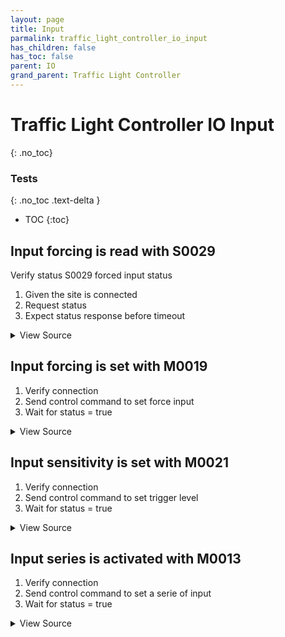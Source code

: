 ```yaml
---
layout: page
title: Input
parmalink: traffic_light_controller_io_input
has_children: false
has_toc: false
parent: IO
grand_parent: Traffic Light Controller
---
```


# Traffic Light Controller IO Input
{: .no_toc}



### Tests
{: .no_toc .text-delta }

- TOC
{:toc}

## Input forcing is read with S0029

Verify status S0029 forced input status

1. Given the site is connected
2. Request status
3. Expect status response before timeout

<details markdown="block">
  <summary>
     View Source
  </summary>
```ruby
request_status_and_confirm "forced input status",
{ S0029: [:status] }
```
</details>




## Input forcing is set with M0019

1. Verify connection
2. Send control command to set force input
3. Wait for status = true

<details markdown="block">
  <summary>
     View Source
  </summary>
```ruby
Validator::Site.connected do |task,supervisor,site|
  prepare task, site
  input = Validator.config['items']['force_input']
  # force input to false
  status = 'True'  # forced
  inputValue = 'False'
  force_input status, input, inputValue
  
  # verify forced = 1
  wait_for_status(@task,
    "input #{input} is forced",
    [{'sCI'=>'S0029','n'=>'status','s'=>/^.{#{input - 1}}1/}]
  )
  # verify inputstatus = 0
  wait_for_status(@task,
    "input #{input} is set to #{inputValue}",
    [{'sCI'=>'S0003','n'=>'inputstatus','s'=>/^.{#{input - 1}}0/}]
  )
  
  # force input to true
  status = 'True'  # forced
  inputValue = 'True'
  force_input status, input, inputValue
  # verify forced = 1
  wait_for_status(@task,
    "input #{input} is forced",
    [{'sCI'=>'S0029','n'=>'status','s'=>/^.{#{input - 1}}1/}]
  )
  # verify inputstatus = 1
  wait_for_status(@task,
    "input #{input} is set to #{inputValue}",
    [{'sCI'=>'S0003','n'=>'inputstatus','s'=>/^.{#{input - 1}}1/}]
  )
  # release input
  status = 'False'  # unforced
  inputValue = 'False'
  force_input status, input, inputValue
  # verify force = 0
  wait_for_status(@task,
    "verify that input #{input} is unforced",
    [{'sCI'=>'S0029','n'=>'status','s'=>/^.{#{input - 1}}0/}]
  )
end
```
</details>




## Input is activated with M0006

1. Verify connection
2. Verify that there is a Validator.config['validator'] with a input
3. Send control command to switch input
4. Wait for status "input" = requested

<details markdown="block">
  <summary>
     View Source
  </summary>
```ruby
inputs = Validator.config['items']['inputs']
skip("No inputs configured") if inputs.nil? || inputs.empty?
Validator::Site.connected do |task,supervisor,site|
  prepare task, site
  inputs.each { |input| switch_input input }
end
```
</details>




## Input sensitivity is set with M0021

1. Verify connection
2. Send control command to set trigger level
3. Wait for status = true

<details markdown="block">
  <summary>
     View Source
  </summary>
```ruby
Validator::Site.connected do |task,supervisor,site|
  status = 'False'
  output = 1
  outputValue = 'True'
  prepare task, site
  set_trigger_level status
end
```
</details>




## Input series is activated with M0013

1. Verify connection
2. Send control command to set a serie of input
3. Wait for status = true

<details markdown="block">
  <summary>
     View Source
  </summary>
```ruby
Validator::Site.connected do |task,supervisor,site|
  status = "5,4134,65;511"
  prepare task, site
  set_series_of_inputs status
end
```
</details>


